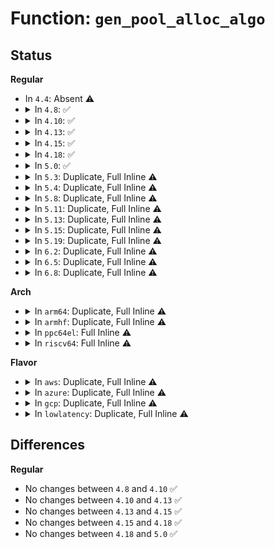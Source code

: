 # Function: <code>gen_pool_alloc_algo</code>

## Status
<b>Regular</b>
<ul>
<li>
In <code>4.4</code>: Absent ⚠️
</li>
<li>
<details>
<summary>In <code>4.8</code>: ✅</summary>

```c
long unsigned int gen_pool_alloc_algo(struct gen_pool *pool, size_t size, genpool_algo_t algo, void *data);
```

**Collision:** Unique Global

**Inline:** No

**Transformation:** False

**Instances:**

```
In lib/genalloc.c (ffffffff8144ed10)
Location: lib/genalloc.c:289
Inline: False
Direct callers:
  - lib/genalloc.c:gen_pool_dma_alloc
```
**Symbols:**

```
ffffffff8144ed10-ffffffff8144eeee: gen_pool_alloc_algo (STB_GLOBAL)
```
</details>
</li>
<li>
<details>
<summary>In <code>4.10</code>: ✅</summary>

```c
long unsigned int gen_pool_alloc_algo(struct gen_pool *pool, size_t size, genpool_algo_t algo, void *data);
```

**Collision:** Unique Global

**Inline:** No

**Transformation:** False

**Instances:**

```
In lib/genalloc.c (ffffffff8146d6d0)
Location: lib/genalloc.c:289
Inline: False
Direct callers:
  - lib/genalloc.c:gen_pool_dma_alloc
```
**Symbols:**

```
ffffffff8146d6d0-ffffffff8146d8ae: gen_pool_alloc_algo (STB_GLOBAL)
```
</details>
</li>
<li>
<details>
<summary>In <code>4.13</code>: ✅</summary>

```c
long unsigned int gen_pool_alloc_algo(struct gen_pool *pool, size_t size, genpool_algo_t algo, void *data);
```

**Collision:** Unique Global

**Inline:** No

**Transformation:** False

**Instances:**

```
In lib/genalloc.c (ffffffff81472da0)
Location: lib/genalloc.c:289
Inline: False
Direct callers:
  - lib/genalloc.c:gen_pool_dma_alloc
```
**Symbols:**

```
ffffffff81472da0-ffffffff81472f8c: gen_pool_alloc_algo (STB_GLOBAL)
```
</details>
</li>
<li>
<details>
<summary>In <code>4.15</code>: ✅</summary>

```c
long unsigned int gen_pool_alloc_algo(struct gen_pool *pool, size_t size, genpool_algo_t algo, void *data);
```

**Collision:** Unique Global

**Inline:** No

**Transformation:** False

**Instances:**

```
In lib/genalloc.c (ffffffff814a0120)
Location: lib/genalloc.c:289
Inline: False
Direct callers:
  - lib/genalloc.c:gen_pool_dma_alloc
```
**Symbols:**

```
ffffffff814a0120-ffffffff814a0312: gen_pool_alloc_algo (STB_GLOBAL)
```
</details>
</li>
<li>
<details>
<summary>In <code>4.18</code>: ✅</summary>

```c
long unsigned int gen_pool_alloc_algo(struct gen_pool *pool, size_t size, genpool_algo_t algo, void *data);
```

**Collision:** Unique Global

**Inline:** No

**Transformation:** False

**Instances:**

```
In lib/genalloc.c (ffffffff814d52d0)
Location: lib/genalloc.c:289
Inline: False
Direct callers:
  - lib/genalloc.c:gen_pool_dma_alloc
```
**Symbols:**

```
ffffffff814d52d0-ffffffff814d54bf: gen_pool_alloc_algo (STB_GLOBAL)
```
</details>
</li>
<li>
<details>
<summary>In <code>5.0</code>: ✅</summary>

```c
long unsigned int gen_pool_alloc_algo(struct gen_pool *pool, size_t size, genpool_algo_t algo, void *data);
```

**Collision:** Unique Global

**Inline:** No

**Transformation:** False

**Instances:**

```
In lib/genalloc.c (ffffffff814e9d20)
Location: lib/genalloc.c:290
Inline: False
Direct callers:
  - lib/genalloc.c:gen_pool_dma_alloc
```
**Symbols:**

```
ffffffff814e9d20-ffffffff814e9f19: gen_pool_alloc_algo (STB_GLOBAL)
```
</details>
</li>
<li>
<details>
<summary>In <code>5.3</code>: Duplicate, Full Inline ⚠️</summary>

**Collision:** Static Duplication

**Inline:** Full

**Transformation:** False

**Instances:**

```
In arch/x86/kernel/cpu/mce/genpool.c (ffffffff8104f29a)
Location: include/linux/genalloc.h:135
Inline: True
Inline callers:
  - arch/x86/kernel/cpu/mce/genpool.c:mce_gen_pool_add
```
```
In lib/genalloc.c (ffffffff81516b85)
Location: include/linux/genalloc.h:135
Inline: True
Inline callers:
  - lib/genalloc.c:gen_pool_dma_alloc_algo
```
```
In drivers/acpi/apei/ghes.c (ffffffff81621f57)
Location: include/linux/genalloc.h:135
Inline: True
Inline callers:
  - drivers/acpi/apei/ghes.c:ghes_estatus_cache_add
```
</details>
</li>
<li>
<details>
<summary>In <code>5.4</code>: Duplicate, Full Inline ⚠️</summary>

**Collision:** Static Duplication

**Inline:** Full

**Transformation:** False

**Instances:**

```
In arch/x86/kernel/cpu/mce/genpool.c (ffffffff8104fc1a)
Location: include/linux/genalloc.h:135
Inline: True
Inline callers:
  - arch/x86/kernel/cpu/mce/genpool.c:mce_gen_pool_add
```
```
In lib/genalloc.c (ffffffff815375c5)
Location: include/linux/genalloc.h:135
Inline: True
Inline callers:
  - lib/genalloc.c:gen_pool_dma_alloc_algo
```
```
In drivers/acpi/apei/ghes.c (ffffffff81643a37)
Location: include/linux/genalloc.h:135
Inline: True
Inline callers:
  - drivers/acpi/apei/ghes.c:ghes_estatus_cache_add
```
</details>
</li>
<li>
<details>
<summary>In <code>5.8</code>: Duplicate, Full Inline ⚠️</summary>

**Collision:** Static Duplication

**Inline:** Full

**Transformation:** False

**Instances:**

```
In arch/x86/kernel/cpu/mce/genpool.c (ffffffff8105411a)
Location: include/linux/genalloc.h:135
Inline: True
Inline callers:
  - arch/x86/kernel/cpu/mce/genpool.c:mce_gen_pool_add
```
```
In kernel/dma/pool.c (ffffffff8113f7e5)
Location: include/linux/genalloc.h:135
Inline: True
Inline callers:
  - kernel/dma/pool.c:__dma_alloc_from_pool
```
```
In lib/genalloc.c (ffffffff8159bfe5)
Location: include/linux/genalloc.h:135
Inline: True
Inline callers:
  - lib/genalloc.c:gen_pool_dma_alloc_algo
```
```
In drivers/acpi/apei/ghes.c (ffffffff816f1396)
Location: include/linux/genalloc.h:135
Inline: True
Inline callers:
  - drivers/acpi/apei/ghes.c:ghes_estatus_cache_alloc
```
</details>
</li>
<li>
<details>
<summary>In <code>5.11</code>: Duplicate, Full Inline ⚠️</summary>

**Collision:** Static Duplication

**Inline:** Full

**Transformation:** False

**Instances:**

```
In arch/x86/kernel/cpu/mce/genpool.c (ffffffff8105307a)
Location: include/linux/genalloc.h:135
Inline: True
Inline callers:
  - arch/x86/kernel/cpu/mce/genpool.c:mce_gen_pool_add
```
```
In kernel/dma/pool.c (ffffffff8113adea)
Location: include/linux/genalloc.h:135
Inline: True
Inline callers:
  - kernel/dma/pool.c:__dma_alloc_from_pool
```
```
In lib/genalloc.c (ffffffff815b7a29)
Location: include/linux/genalloc.h:135
Inline: True
Inline callers:
  - lib/genalloc.c:gen_pool_dma_alloc_algo
```
```
In drivers/acpi/apei/ghes.c (ffffffff8170e736)
Location: include/linux/genalloc.h:135
Inline: True
Inline callers:
  - drivers/acpi/apei/ghes.c:ghes_estatus_cache_alloc
  - drivers/acpi/apei/ghes.c:ghes_defer_non_standard_event
```
</details>
</li>
<li>
<details>
<summary>In <code>5.13</code>: Duplicate, Full Inline ⚠️</summary>

**Collision:** Static Duplication

**Inline:** Full

**Transformation:** False

**Instances:**

```
In arch/x86/kernel/cpu/mce/genpool.c (ffffffff8105496a)
Location: include/linux/genalloc.h:135
Inline: True
Inline callers:
  - arch/x86/kernel/cpu/mce/genpool.c:mce_gen_pool_add
```
```
In kernel/dma/pool.c (ffffffff8113c26b)
Location: include/linux/genalloc.h:135
Inline: True
Inline callers:
  - kernel/dma/pool.c:dma_alloc_from_pool
```
```
In lib/genalloc.c (ffffffff815c2899)
Location: include/linux/genalloc.h:135
Inline: True
Inline callers:
  - lib/genalloc.c:gen_pool_dma_alloc_algo
```
```
In drivers/acpi/apei/ghes.c (ffffffff816efd87)
Location: include/linux/genalloc.h:135
Inline: True
Inline callers:
  - drivers/acpi/apei/ghes.c:ghes_estatus_cache_add
```
</details>
</li>
<li>
<details>
<summary>In <code>5.15</code>: Duplicate, Full Inline ⚠️</summary>

**Collision:** Static Duplication

**Inline:** Full

**Transformation:** False

**Instances:**

```
In arch/x86/kernel/cpu/mce/genpool.c (ffffffff8105d2ba)
Location: include/linux/genalloc.h:135
Inline: True
Inline callers:
  - arch/x86/kernel/cpu/mce/genpool.c:mce_gen_pool_add
```
```
In kernel/dma/pool.c (ffffffff8115f38e)
Location: include/linux/genalloc.h:135
Inline: True
Inline callers:
  - kernel/dma/pool.c:dma_alloc_from_pool
```
```
In lib/genalloc.c (ffffffff8162a809)
Location: include/linux/genalloc.h:135
Inline: True
Inline callers:
  - lib/genalloc.c:gen_pool_dma_alloc_algo
```
```
In drivers/acpi/apei/ghes.c (ffffffff81769e2d)
Location: include/linux/genalloc.h:135
Inline: True
Inline callers:
  - drivers/acpi/apei/ghes.c:ghes_estatus_cache_add
```
</details>
</li>
<li>
<details>
<summary>In <code>5.19</code>: Duplicate, Full Inline ⚠️</summary>

**Collision:** Static Duplication

**Inline:** Full

**Transformation:** False

**Instances:**

```
In arch/x86/kernel/cpu/mce/genpool.c (ffffffff810697ea)
Location: include/linux/genalloc.h:135
Inline: True
Inline callers:
  - arch/x86/kernel/cpu/mce/genpool.c:mce_gen_pool_add
```
```
In kernel/dma/pool.c (ffffffff811895ae)
Location: include/linux/genalloc.h:135
Inline: True
Inline callers:
  - kernel/dma/pool.c:dma_alloc_from_pool
```
```
In lib/genalloc.c (ffffffff816fbc8d)
Location: include/linux/genalloc.h:135
Inline: True
Inline callers:
  - lib/genalloc.c:gen_pool_dma_alloc_algo
```
```
In drivers/acpi/apei/ghes.c (ffffffff8189e956)
Location: include/linux/genalloc.h:135
Inline: True
Inline callers:
  - drivers/acpi/apei/ghes.c:ghes_estatus_cache_alloc
```
</details>
</li>
<li>
<details>
<summary>In <code>6.2</code>: Duplicate, Full Inline ⚠️</summary>

**Collision:** Static Duplication

**Inline:** Full

**Transformation:** False

**Instances:**

```
In arch/x86/kernel/cpu/mce/genpool.c (ffffffff810794ca)
Location: include/linux/genalloc.h:135
Inline: True
Inline callers:
  - arch/x86/kernel/cpu/mce/genpool.c:mce_gen_pool_add
```
```
In kernel/dma/pool.c (ffffffff811c59ce)
Location: include/linux/genalloc.h:135
Inline: True
Inline callers:
  - kernel/dma/pool.c:dma_alloc_from_pool
```
```
In lib/genalloc.c (ffffffff817ee93d)
Location: include/linux/genalloc.h:135
Inline: True
Inline callers:
  - lib/genalloc.c:gen_pool_dma_alloc_algo
```
```
In drivers/acpi/apei/ghes.c (ffffffff819e7c76)
Location: include/linux/genalloc.h:135
Inline: True
Inline callers:
  - drivers/acpi/apei/ghes.c:ghes_estatus_cache_alloc
  - drivers/acpi/apei/ghes.c:ghes_defer_non_standard_event
```
</details>
</li>
<li>
<details>
<summary>In <code>6.5</code>: Duplicate, Full Inline ⚠️</summary>

**Collision:** Static Duplication

**Inline:** Full

**Transformation:** False

**Instances:**

```
In arch/x86/kernel/cpu/mce/genpool.c (ffffffff8107b77a)
Location: include/linux/genalloc.h:135
Inline: True
Inline callers:
  - arch/x86/kernel/cpu/mce/genpool.c:mce_gen_pool_add
```
```
In kernel/dma/pool.c (ffffffff811d845b)
Location: include/linux/genalloc.h:135
Inline: True
Inline callers:
  - kernel/dma/pool.c:__dma_alloc_from_pool
```
```
In lib/genalloc.c (ffffffff8182eced)
Location: include/linux/genalloc.h:135
Inline: True
Inline callers:
  - lib/genalloc.c:gen_pool_dma_alloc_algo
```
```
In drivers/acpi/apei/ghes.c (ffffffff81a30386)
Location: include/linux/genalloc.h:135
Inline: True
Inline callers:
  - drivers/acpi/apei/ghes.c:ghes_estatus_cache_alloc
  - drivers/acpi/apei/ghes.c:ghes_defer_non_standard_event
```
</details>
</li>
<li>
<details>
<summary>In <code>6.8</code>: Duplicate, Full Inline ⚠️</summary>

**Collision:** Static Duplication

**Inline:** Full

**Transformation:** False

**Instances:**

```
In arch/x86/kernel/cpu/mce/genpool.c (ffffffff81082c3a)
Location: include/linux/genalloc.h:135
Inline: True
Inline callers:
  - arch/x86/kernel/cpu/mce/genpool.c:mce_gen_pool_add
```
```
In kernel/dma/pool.c (ffffffff811edf6b)
Location: include/linux/genalloc.h:135
Inline: True
Inline callers:
  - kernel/dma/pool.c:__dma_alloc_from_pool
```
```
In lib/genalloc.c (ffffffff818809bd)
Location: include/linux/genalloc.h:135
Inline: True
Inline callers:
  - lib/genalloc.c:gen_pool_dma_alloc_algo
```
```
In drivers/acpi/apei/ghes.c (ffffffff81a7b896)
Location: include/linux/genalloc.h:135
Inline: True
Inline callers:
  - drivers/acpi/apei/ghes.c:ghes_estatus_cache_alloc
  - drivers/acpi/apei/ghes.c:ghes_defer_non_standard_event
  - drivers/acpi/apei/ghes.c:ghes_handle_aer
```
</details>
</li>
</ul>
<b>Arch</b>
<ul>
<li>
<details>
<summary>In <code>arm64</code>: Duplicate, Full Inline ⚠️</summary>

**Collision:** Static Duplication

**Inline:** Full

**Transformation:** False

**Instances:**

```
In kernel/dma/remap.c (ffff8000101974b4)
Location: include/linux/genalloc.h:135
Inline: True
Inline callers:
  - kernel/dma/remap.c:dma_alloc_from_pool
```
```
In lib/genalloc.c (ffff8000106446ac)
Location: include/linux/genalloc.h:135
Inline: True
Inline callers:
  - lib/genalloc.c:gen_pool_dma_alloc_algo
```
```
In drivers/acpi/apei/ghes.c (ffff8000107afc44)
Location: include/linux/genalloc.h:135
Inline: True
Inline callers:
  - drivers/acpi/apei/ghes.c:ghes_in_nmi_queue_one_entry
  - drivers/acpi/apei/ghes.c:ghes_estatus_cache_add
```
```
In drivers/soc/fsl/qbman/bman.c (ffff8000108126cc)
Location: include/linux/genalloc.h:135
Inline: True
Inline callers:
  - drivers/soc/fsl/qbman/bman.c:bman_new_pool
```
```
In drivers/soc/fsl/qbman/qman.c (ffff800010812920)
Location: include/linux/genalloc.h:135
Inline: True
Inline callers:
  - drivers/soc/fsl/qbman/qman.c:qman_alloc_range
```
```
In drivers/net/ethernet/freescale/fman/fman_muram.c (ffff8000109ede7c)
Location: include/linux/genalloc.h:135
Inline: True
Inline callers:
  - drivers/net/ethernet/freescale/fman/fman_muram.c:fman_muram_alloc
```
```
In drivers/edac/altera_edac.c (ffff800010b15964)
Location: include/linux/genalloc.h:135
Inline: True
Inline callers:
  - drivers/edac/altera_edac.c:ocram_alloc_mem
```
</details>
</li>
<li>
<details>
<summary>In <code>armhf</code>: Duplicate, Full Inline ⚠️</summary>

**Collision:** Static Duplication

**Inline:** Full

**Transformation:** False

**Instances:**

```
In arch/arm/mm/dma-mapping.c (c031bbd0)
Location: include/linux/genalloc.h:135
Inline: True
```
```
In arch/arm/mach-imx/pm-imx5.c (0)
Location: include/linux/genalloc.h:135
Inline: True
```
```
In arch/arm/mach-imx/pm-imx6.c (c151027c)
Location: include/linux/genalloc.h:135
Inline: True
Inline callers:
  - arch/arm/mach-imx/pm-imx6.c:imx6q_suspend_init
```
```
In arch/arm/mach-omap2/omap4-common.c (c1514c84)
Location: include/linux/genalloc.h:135
Inline: True
Inline callers:
  - arch/arm/mach-omap2/omap4-common.c:__omap4_sram_init
```
```
In lib/genalloc.c (c07eafa0)
Location: include/linux/genalloc.h:135
Inline: True
Inline callers:
  - lib/genalloc.c:gen_pool_dma_alloc_algo
```
```
In drivers/net/ethernet/ti/davinci_cpdma.c (c0ad70c4)
Location: include/linux/genalloc.h:135
Inline: True
Inline callers:
  - drivers/net/ethernet/ti/davinci_cpdma.c:cpdma_chan_submit_si
```
</details>
</li>
<li>
<details>
<summary>In <code>ppc64el</code>: Full Inline ⚠️</summary>

**Collision:** Unique Static

**Inline:** Full

**Transformation:** False

**Instances:**

```
In lib/genalloc.c (c0000000007efae8)
Location: include/linux/genalloc.h:135
Inline: True
Inline callers:
  - lib/genalloc.c:gen_pool_dma_alloc_algo
```
</details>
</li>
<li>
<details>
<summary>In <code>riscv64</code>: Full Inline ⚠️</summary>

**Collision:** Unique Static

**Inline:** Full

**Transformation:** False

**Instances:**

```
In lib/genalloc.c (ffffffe000470ad2)
Location: include/linux/genalloc.h:135
Inline: True
Inline callers:
  - lib/genalloc.c:gen_pool_dma_alloc_algo
```
</details>
</li>
</ul>
<b>Flavor</b>
<ul>
<li>
<details>
<summary>In <code>aws</code>: Duplicate, Full Inline ⚠️</summary>

**Collision:** Static Duplication

**Inline:** Full

**Transformation:** False

**Instances:**

```
In arch/x86/kernel/cpu/mce/genpool.c (ffffffff8104fd1a)
Location: include/linux/genalloc.h:135
Inline: True
Inline callers:
  - arch/x86/kernel/cpu/mce/genpool.c:mce_gen_pool_add
```
```
In lib/genalloc.c (ffffffff8152fba5)
Location: include/linux/genalloc.h:135
Inline: True
Inline callers:
  - lib/genalloc.c:gen_pool_dma_alloc_algo
```
</details>
</li>
<li>
<details>
<summary>In <code>azure</code>: Duplicate, Full Inline ⚠️</summary>

**Collision:** Static Duplication

**Inline:** Full

**Transformation:** False

**Instances:**

```
In arch/x86/kernel/cpu/mce/genpool.c (ffffffff8103f27a)
Location: include/linux/genalloc.h:135
Inline: True
Inline callers:
  - arch/x86/kernel/cpu/mce/genpool.c:mce_gen_pool_add
```
```
In lib/genalloc.c (ffffffff8151fe85)
Location: include/linux/genalloc.h:135
Inline: True
Inline callers:
  - lib/genalloc.c:gen_pool_dma_alloc_algo
```
</details>
</li>
<li>
<details>
<summary>In <code>gcp</code>: Duplicate, Full Inline ⚠️</summary>

**Collision:** Static Duplication

**Inline:** Full

**Transformation:** False

**Instances:**

```
In arch/x86/kernel/cpu/mce/genpool.c (ffffffff8104fbca)
Location: include/linux/genalloc.h:135
Inline: True
Inline callers:
  - arch/x86/kernel/cpu/mce/genpool.c:mce_gen_pool_add
```
```
In lib/genalloc.c (ffffffff8152b8e5)
Location: include/linux/genalloc.h:135
Inline: True
Inline callers:
  - lib/genalloc.c:gen_pool_dma_alloc_algo
```
```
In drivers/acpi/apei/ghes.c (ffffffff81637877)
Location: include/linux/genalloc.h:135
Inline: True
Inline callers:
  - drivers/acpi/apei/ghes.c:ghes_estatus_cache_add
```
</details>
</li>
<li>
<details>
<summary>In <code>lowlatency</code>: Duplicate, Full Inline ⚠️</summary>

**Collision:** Static Duplication

**Inline:** Full

**Transformation:** False

**Instances:**

```
In arch/x86/kernel/cpu/mce/genpool.c (ffffffff8105100a)
Location: include/linux/genalloc.h:135
Inline: True
Inline callers:
  - arch/x86/kernel/cpu/mce/genpool.c:mce_gen_pool_add
```
```
In lib/genalloc.c (ffffffff81545676)
Location: include/linux/genalloc.h:135
Inline: True
Inline callers:
  - lib/genalloc.c:gen_pool_dma_alloc_algo
```
```
In drivers/acpi/apei/ghes.c (ffffffff81651bb7)
Location: include/linux/genalloc.h:135
Inline: True
Inline callers:
  - drivers/acpi/apei/ghes.c:ghes_estatus_cache_add
```
</details>
</li>
</ul>

## Differences
<b>Regular</b>
<ul>
<li>
No changes between <code>4.8</code> and <code>4.10</code> ✅
</li>
<li>
No changes between <code>4.10</code> and <code>4.13</code> ✅
</li>
<li>
No changes between <code>4.13</code> and <code>4.15</code> ✅
</li>
<li>
No changes between <code>4.15</code> and <code>4.18</code> ✅
</li>
<li>
No changes between <code>4.18</code> and <code>5.0</code> ✅
</li>
</ul>
